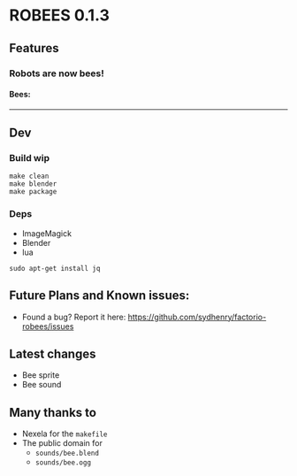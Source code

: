 # ROBEES 0.1.3

## Features

### Robots are now bees!

#### Bees:

--------------------------------------------------------------------------------

## Dev

### Build **wip**
```
make clean
make blender
make package
```

### Deps
-   ImageMagick
-   Blender
-   lua
```
sudo apt-get install jq
```


## Future Plans and Known issues:
-   Found a bug? Report it here: https://github.com/sydhenry/factorio-robees/issues

## Latest changes
-   Bee sprite
-   Bee sound

## Many thanks to
-   Nexela for the `makefile`
-   The public domain for
    -   `sounds/bee.blend`
    -   `sounds/bee.ogg`
